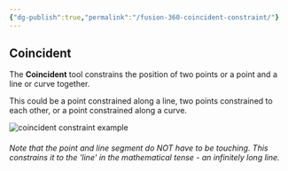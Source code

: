 ```yaml
---
{"dg-publish":true,"permalink":"/fusion-360-coincident-constraint/"}
---
```



## Coincident

The **Coincident** tool constrains the position of two points or a point and a line or curve together.

This could be a point constrained along a line, two points constrained to each other, or a point constrained along a curve.

![coincident constraint example](https://help.autodesk.com/cloudhelp/ENU/Fusion-Sketch/images/example/constraint-coincident-1.png)

###### Note that the point and line segment do NOT have to be touching. This constrains it to the 'line' in the mathematical tense - an infinitely long line.